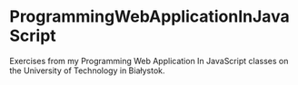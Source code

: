 # ProgrammingWebApplicationInJavaScript
Exercises from my Programming Web Application In JavaScript classes on the University of Technology in Białystok.
